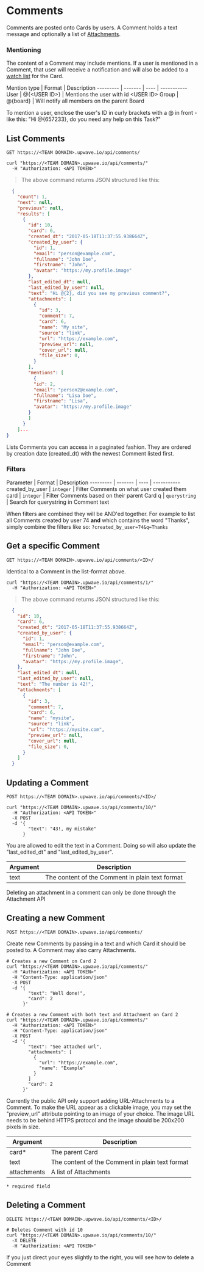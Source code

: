 # Comments

Comments are posted onto Cards by users.
A Comment holds a text message and optionally a list of [Attachments](#attachments).

### Mentioning

The content of a Comment may include mentions. If a user is mentioned in a Comment,
that user will receive a notification and will also be added to a [watch list](#cards) for the Card.

Mention type | Format | Description
--------- | ------- | ---- | -----------
User | @{\<USER ID\>} | Mentions the user with id \<USER ID\>
Group | @{board} | Will notify all members on the parent Board

<aside class="notice">To mention a user, enclose the user's ID in curly brackets with a @ in front - like this: "Hi @{657233}, do you need any help on this Task?"</aside>

## List Comments
`GET https://<TEAM DOMAIN>.upwave.io/api/comments/`

```shell
curl "https://<TEAM DOMAIN>.upwave.io/api/comments/"
  -H "Authorization: <API TOKEN>"
```

> The above command returns JSON structured like this:

```json
  {
    "count": 1,
    "next": null,
    "previous": null,
    "results": [
      {
        "id": 10,
        "card": 6,
        "created_dt": "2017-05-18T11:37:55.938664Z",
        "created_by_user": {
          "id": 1,
          "email": "person@example.com",
          "fullname": "John Doe",
          "firstname": "John",
          "avatar": "https://my.profile.image"
        },
        "last_edited_dt": null,
        "last_edited_by_user": null,
        "text": "Hi @{2}, did you see my previous comment?",
        "attachments": [
          {
            "id": 3,
            "comment": 7,
            "card": 6,
            "name": "My site",
            "source": "link",
            "url": "https://example.com",
            "preview_url": null,
            "cover_url": null,
            "file_size": 0,
          }
        ],
        "mentions": [
          {
          "id": 2,
          "email": "person2@example.com",
          "fullname": "Lisa Doe",
          "firstname": "Lisa",
          "avatar": "https://my.profile.image"
        }
        ]
      }
    ]...
}
```

Lists Comments you can access in a paginated fashion.
They are ordered by creation date (created_dt) with the newest Comment listed first.

### Filters

Parameter | Format | Description
--------- | ------- | ---- | -----------
created_by_user | `integer` | Filter Comments on what user created them
card | `integer` | Filter Comments based on their parent Card
q | `querystring` | Search for querystring in Comment text

When filters are combined they will be AND'ed together. For example to list all Comments created by user 74 **and** which contains the word "Thanks",
simply combine the filters like so: `?created_by_user=74&q=Thanks`

## Get a specific Comment
`GET https://<TEAM DOMAIN>.upwave.io/api/comments/<ID>/`

Identical to a Comment in the list-format above.

```shell
curl "https://<TEAM DOMAIN>.upwave.io/api/comments/1/"
  -H "Authorization: <API TOKEN>"
```

> The above command returns JSON structured like this:

```json
  {
    "id": 10,
    "card": 6,
    "created_dt": "2017-05-18T11:37:55.938664Z",
    "created_by_user": {
      "id": 1,
      "email": "person@example.com",
      "fullname": "John Doe",
      "firstname": "John",
      "avatar": "https://my.profile.image",
    },
    "last_edited_dt": null,
    "last_edited_by_user": null,
    "text": "The number is 42!",
    "attachments": [
      {
        "id": 3,
        "comment": 7,
        "card": 6,
        "name": "mysite",
        "source": "link",
        "url": "https://mysite.com",
        "preview_url": null,
        "cover_url": null,
        "file_size": 0,
      }
    ]
  }
```

## Updating a Comment
`POST https://<TEAM DOMAIN>.upwave.io/api/comments/<ID>/`

```shell
curl "https://<TEAM DOMAIN>.upwave.io/api/comments/10/"
  -H "Authorization: <API TOKEN>"
  -X POST
  -d '{
        "text": "43!, my mistake"
      }
```

You are allowed to edit the text in a Comment. Doing so will also update the "last_edited_dt" and "last_edited_by_user".

Argument | Description
-------- | -----------
text | The content of the Comment in plain text format

<aside class="notice">Deleting an attachment in a comment can only be done through the Attachment API</aside>


## Creating a new Comment
`POST https://<TEAM DOMAIN>.upwave.io/api/comments/`

Create new Comments by passing in a text and which Card it should be posted to.
A Comment may also carry Attachments.

```shell
# Creates a new Comment on Card 2
curl "https://<TEAM DOMAIN>.upwave.io/api/comments/"
  -H "Authorization: <API TOKEN>"
  -H "Content-Type: application/json"
  -X POST
  -d '{
        "text": "Well done!",
        "card": 2
      }'

# Creates a new Comment with both text and Attachment on Card 2
curl "https://<TEAM DOMAIN>.upwave.io/api/comments/"
  -H "Authorization: <API TOKEN>"
  -H "Content-Type: application/json"
  -X POST
  -d '{
        "text": "See attached url",
        "attachments": [
          {
            "url": "https://example.com",
            "name": "Example"
          }
        ]
        "card": 2
      }'
```

Currently the public API only support adding URL-Attachments to a Comment.
To make the URL appear as a clickable image, you may set the "preview_url" attribute pointing to an image of your choice.
The image URL needs to be behind HTTPS protocol and the image should be 200x200 pixels in size.

Argument | Description
-------- | -----------
card* | The parent Card
text | The content of the Comment in plain text format
attachments | A list of Attachments

`* required field`

## Deleting a Comment
`DELETE https://<TEAM DOMAIN>.upwave.io/api/comments/<ID>/`

```shell
# Deletes Comment with id 10
curl "https://<TEAM DOMAIN>.upwave.io/api/comments/10/"
  -X DELETE
  -H "Authorization: <API TOKEN>"
```
If you just direct your eyes slightly to the right, you will see how to delete a Comment
